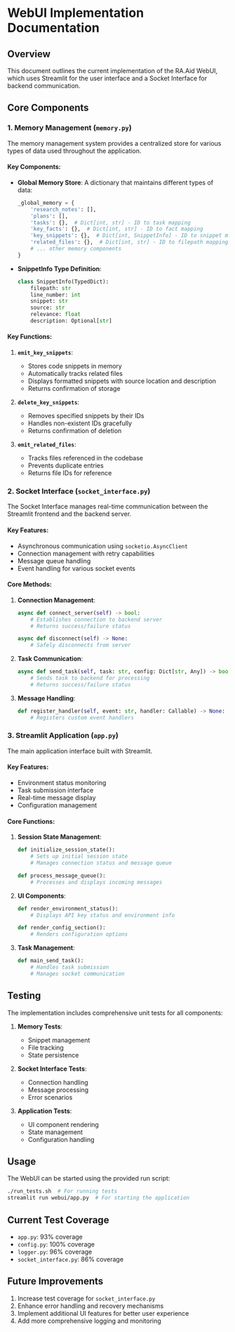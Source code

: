 # WebUI Implementation Documentation

## Overview

This document outlines the current implementation of the RA.Aid WebUI, which uses Streamlit for the user interface and a Socket Interface for backend communication.

## Core Components

### 1. Memory Management (`memory.py`)

The memory management system provides a centralized store for various types of data used throughout the application.

#### Key Components:

- **Global Memory Store**: A dictionary that maintains different types of data:
  ```python
  _global_memory = {
      'research_notes': [],
      'plans': [],
      'tasks': {},  # Dict[int, str] - ID to task mapping
      'key_facts': {},  # Dict[int, str] - ID to fact mapping
      'key_snippets': {},  # Dict[int, SnippetInfo] - ID to snippet mapping
      'related_files': {},  # Dict[int, str] - ID to filepath mapping
      # ... other memory components
  }
  ```

- **SnippetInfo Type Definition**:
  ```python
  class SnippetInfo(TypedDict):
      filepath: str
      line_number: int
      snippet: str
      source: str
      relevance: float
      description: Optional[str]
  ```

#### Key Functions:

1. **`emit_key_snippets`**:
   - Stores code snippets in memory
   - Automatically tracks related files
   - Displays formatted snippets with source location and description
   - Returns confirmation of storage

2. **`delete_key_snippets`**:
   - Removes specified snippets by their IDs
   - Handles non-existent IDs gracefully
   - Returns confirmation of deletion

3. **`emit_related_files`**:
   - Tracks files referenced in the codebase
   - Prevents duplicate entries
   - Returns file IDs for reference

### 2. Socket Interface (`socket_interface.py`)

The Socket Interface manages real-time communication between the Streamlit frontend and the backend server.

#### Key Features:

- Asynchronous communication using `socketio.AsyncClient`
- Connection management with retry capabilities
- Message queue handling
- Event handling for various socket events

#### Core Methods:

1. **Connection Management**:
   ```python
   async def connect_server(self) -> bool:
       # Establishes connection to backend server
       # Returns success/failure status

   async def disconnect(self) -> None:
       # Safely disconnects from server
   ```

2. **Task Communication**:
   ```python
   async def send_task(self, task: str, config: Dict[str, Any]) -> bool:
       # Sends task to backend for processing
       # Returns success/failure status
   ```

3. **Message Handling**:
   ```python
   def register_handler(self, event: str, handler: Callable) -> None:
       # Registers custom event handlers
   ```

### 3. Streamlit Application (`app.py`)

The main application interface built with Streamlit.

#### Key Features:

- Environment status monitoring
- Task submission interface
- Real-time message display
- Configuration management

#### Core Functions:

1. **Session State Management**:
   ```python
   def initialize_session_state():
       # Sets up initial session state
       # Manages connection status and message queue

   def process_message_queue():
       # Processes and displays incoming messages
   ```

2. **UI Components**:
   ```python
   def render_environment_status():
       # Displays API key status and environment info

   def render_config_section():
       # Renders configuration options
   ```

3. **Task Management**:
   ```python
   def main_send_task():
       # Handles task submission
       # Manages socket communication
   ```

## Testing

The implementation includes comprehensive unit tests for all components:

1. **Memory Tests**:
   - Snippet management
   - File tracking
   - State persistence

2. **Socket Interface Tests**:
   - Connection handling
   - Message processing
   - Error scenarios

3. **Application Tests**:
   - UI component rendering
   - State management
   - Configuration handling

## Usage

The WebUI can be started using the provided run script:

```bash
./run_tests.sh  # For running tests
streamlit run webui/app.py  # For starting the application
```

## Current Test Coverage

- `app.py`: 93% coverage
- `config.py`: 100% coverage
- `logger.py`: 96% coverage
- `socket_interface.py`: 86% coverage

## Future Improvements

1. Increase test coverage for `socket_interface.py`
2. Enhance error handling and recovery mechanisms
3. Implement additional UI features for better user experience
4. Add more comprehensive logging and monitoring
